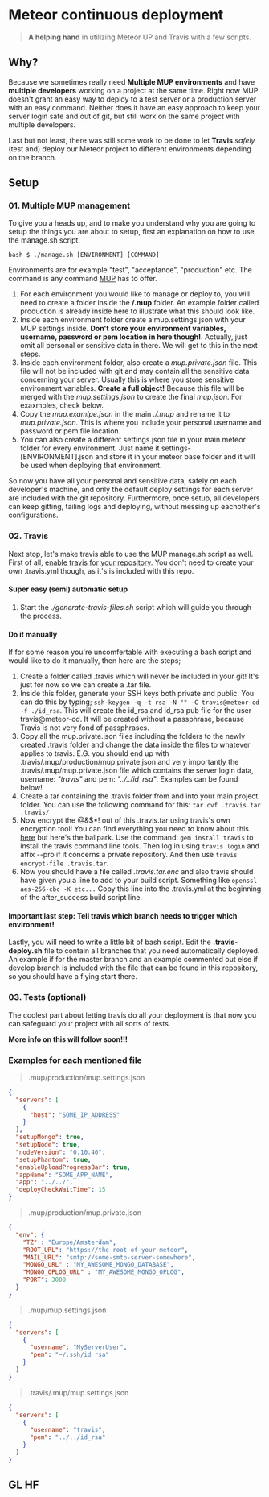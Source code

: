 # Meteor continuous deployment
> __A helping hand__ in utilizing Meteor UP and Travis with a few scripts.

## Why?
Because we sometimes really need __Multiple MUP environments__ and have __multiple developers__ working on a project at the same time. Right now MUP doesn't grant an easy way to deploy to a test server or a production server with an easy command. Neither does it have an easy approach to keep your server login safe and out of git, but still work on the same project with multiple developers.

Last but not least, there was still some work to be done to let __Travis__ _safely_ (test and) deploy our Meteor project to different environments depending on the branch.

## Setup
### 01. Multiple MUP management

To give you a heads up, and to make you understand why you are going to setup the things you are about to setup, first an explanation on how to use the manage.sh script.

```bash $ ./manage.sh [ENVIRONMENT] [COMMAND]```

Environments are for example "test", "acceptance", "production" etc. The command is any command [MUP](https://github.com/arunoda/meteor-up) has to offer.

1. For each environment you would like to manage or deploy to, you will need to create a folder inside the __/.mup__ folder. An example folder called production is already inside here to illustrate what this should look like.
2. Inside each environment folder create a mup.settings.json with your MUP settings inside. __Don't store your environment variables, username, password or pem location in here though!__. Actually, just omit all personal or sensitive data in there. We will get to this in the next steps.
3. Inside each environment folder, also create a _mup.private.json_ file. This file will not be included with git and may contain all the sensitive data concerning your server. Usually this is where you store sensitive environment variables. __Create a full object!__ Because this file will be merged with the _mup.settings.json_ to create the final _mup.json_. For exaxmples, check below.
4. Copy the _mup.examlpe.json_ in the main _./.mup_ and rename it to _mup.private.json_. This is where you include your personal username and password or pem file location.
5. You can also create a different settings.json file in your main meteor folder for every environment. Just name it settings-[ENVIRONMENT].json and store it in your meteor base folder and it will be used when deploying that environment.

So now you have all your personal and sensitive data, safely on each developer's machine, and only the default deploy settings for each server are included with the git repository. Furthermore, once setup, all developers can keep gitting, tailing logs and deploying, without messing up eachother's configurations.

### 02. Travis

Next stop, let's make travis able to use the MUP manage.sh script as well. 
First of all, [enable travis for your repository](https://docs.travis-ci.com/user/getting-started/). You don't need to create your own .travis.yml though, as it's is included with this repo.

#### Super easy (semi) automatic setup

1. Start the _./generate-travis-files.sh_ script which will guide you through the process.

#### Do it manually

If for some reason you're uncomfertable with executing a bash script and would like to do it manually, then here are the steps;

1. Create a folder called .travis which will never be included in your git! It's just for now so we can create a .tar file. 
2. Inside this folder, generate your SSH keys both private and public. You can do this by typing; ``ssh-keygen -q -t rsa -N "" -C travis@meteor-cd -f ./id_rsa``. This will create the id_rsa and id_rsa.pub file for the user travis@meteor-cd. It will be created without a passphrase, because Travis is not very fond of passphrases.
3. Copy all the mup.private.json files including the folders to the newly created .travis folder and change the data inside the files to whatever applies to travis. E.G. you should end up with .travis/.mup/production/mup.private.json and very importantly the .travis/.mup/mup.private.json file which contains the server login data, username: _"travis"_ and pem: _"../../id_rsa"_. Examples can be found below!
4. Create a tar containing the .travis folder from and into your main project folder. You can use the following command for this: ``tar cvf .travis.tar .travis/``
5. Now encrypt the @&$*! out of this .travis.tar using travis's own encryption tool! You can find everything you need to know about this [here](https://docs.travis-ci.com/user/encrypting-files/) but here's the ballpark. Use the command: ``gem install travis`` to install the travis command line tools. Then log in using ``travis login`` and affix --pro if it concerns a private repository. And then use ``travis encrypt-file .travis.tar``.
6. Now you should have a file called _.travis.tar.enc_ and also travis should have given you a line to add to your build script. Something like ``openssl aes-256-cbc -K etc...`` Copy this line into the .travis.yml at the beginning of the after_success build script line.

#### Important last step: Tell travis which branch needs to trigger which environment!

Lastly, you will need to write a little bit of bash script. Edit the __.travis-deploy.sh__ file to contain all branches that you need automatically deployed. An example if for the master branch and an example commented out else if develop branch is included with the file that can be found in this repository, so you should have a flying start there.

### 03. Tests (optional)

The coolest part about letting travis do all your deployment is that now you can safeguard your project with all sorts of tests.

__More info on this will follow soon!!!__

### Examples for each mentioned file
> .mup/production/mup.settings.json

```json
{
  "servers": [
    {
      "host": "SOME_IP_ADDRESS"
    }
  ],
  "setupMongo": true,
  "setupNode": true,
  "nodeVersion": "0.10.40",
  "setupPhantom": true,
  "enableUploadProgressBar": true,
  "appName": "SOME_APP_NAME",
  "app": "../../",
  "deployCheckWaitTime": 15
}
```
> .mup/production/mup.private.json

```json
{
  "env": {
    "TZ" : "Europe/Amsterdam",
    "ROOT_URL": "https://the-root-of-your-meteor",
    "MAIL_URL": "smtp://some-smtp-server-somewhere",
    "MONGO_URL" : "MY_AWESOME_MONGO_DATABASE",
    "MONGO_OPLOG_URL" : "MY_AWESOME_MONGO_OPLOG",
    "PORT": 3000
  }
}
```

> .mup/mup.settings.json

```json
{
  "servers": [
    {
      "username": "MyServerUser",
      "pem": "~/.ssh/id_rsa"
    }
  ]
}
```

> .travis/.mup/mup.settings.json

```json
{
  "servers": [
    {
      "username": "travis",
      "pem": "../../id_rsa"
    }
  ]
}
```

## GL HF
